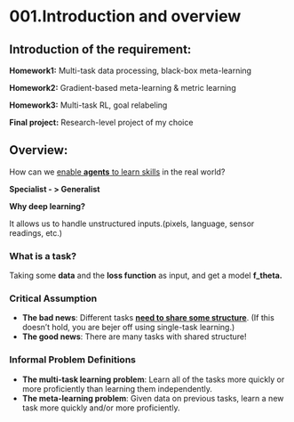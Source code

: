 # 001.Introduction and overview

## Introduction of the requirement:

**Homework1:** Multi-task data processing, black-box meta-learning

**Homework2:** Gradient-based meta-learning & metric learning

**Homework3:** Multi-task RL, goal relabeling

**Final project:** Research-level project of my choice

## Overview:

How can we <u>enable **agents** to learn skills</u> in the real world?

**Specialist - > Generalist**

**Why deep learning?**

It allows us to handle unstructured inputs.(pixels, language, sensor readings, etc.)

###  What is a task?

Taking some **data** and the **loss function** as input, and get a model **f_theta.**

### Critical Assumption

- **The bad news**: Different tasks <u>**need to share some structure**</u>.                                                     (If this doesn’t hold, you are bejer off using single-task learning.)
- **The good news**: There are many tasks with shared structure!

### Informal Problem Definitions

- **The multi-task learning problem**: Learn all of the tasks more quickly or more proficiently than learning them independently.
- **The meta-learning problem**: Given data on previous tasks, learn a new task more quickly and/or more proficiently.

